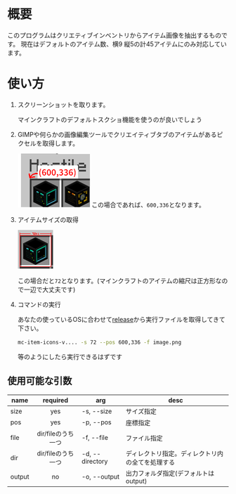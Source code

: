 # 概要

このプログラムはクリエティブインベントリからアイテム画像を抽出するものです。
現在はデフォルトのアイテム数、横9 縦5の計45アイテムにのみ対応しています。

# 使い方

1. スクリーンショットを取ります。

	マインクラフトのデフォルトスクショ機能を使うのが良いでしょう

2. GIMPや何らかの画像編集ツールでクリエイティブタブのアイテムがあるピクセルを取得します。

    ![位置の例](./docs/position.png)
	この場合であれば、`600,336`となります。

3. アイテムサイズの取得

	![アイテムのサイズ](./docs/itemsize.png)

	この場合だと`72`となります。(マインクラフトのアイテムの縮尺は正方形なので一辺で大丈夫です)

4. コマンドの実行

    あなたの使っているOSに合わせて[release](https://github.com/Ponzu-IKA/MC-Item-Icons/releases)から実行ファイルを取得してきて下さい。

   ```bash
   mc-item-icons-v.... -s 72 --pos 600,336 -f image.png
   ```

   等のようにしたら実行できるはずです

## 使用可能な引数

| name   | required      | arg             | desc     |
|--------|:-------------:|-----------------|----------|
| size   | yes           | -s, --size      | サイズ指定    |
| pos    | yes           | -p, --pos       | 座標指定     |
| file   | dir/fileのうち一つ | -f, --file      | ファイル指定   |
| dir    | dir/fileのうち一つ | -d, --directory | ディレクトリ指定。ディレクトリ内の全てを処理する |
| output | no | -o, --output | 出力フォルダ指定(デフォルトはoutput) |